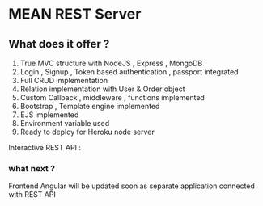 # MEAN REST Server

## What does it offer ?
1. True MVC structure with NodeJS , Express , MongoDB
2. Login , Signup , Token based authentication , passport integrated
3. Full CRUD implementation
4. Relation implementation with User & Order object
5. Custom Callback , middleware , functions implemented
7. Bootstrap , Template engine implemented
8. EJS implemented
9. Environment variable used  
10. Ready to deploy for Heroku node server

Interactive REST API :

### what next ?
Frontend Angular will be updated soon as separate application connected with REST API
